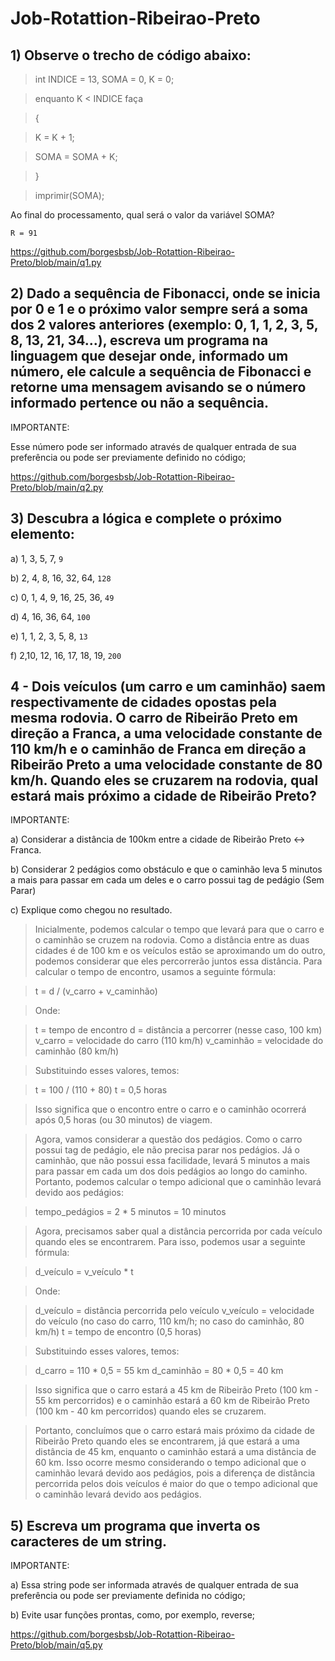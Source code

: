 # Job-Rotattion-Ribeirao-Preto

## 1) Observe o trecho de código abaixo:

> int INDICE = 13, SOMA = 0, K = 0;

> enquanto K < INDICE faça

> {

> K = K + 1;

> SOMA = SOMA + K;

> }

> imprimir(SOMA);

Ao final do processamento, qual será o valor da variável SOMA?

`R = 91`

https://github.com/borgesbsb/Job-Rotattion-Ribeirao-Preto/blob/main/q1.py




## 2) Dado a sequência de Fibonacci, onde se inicia por 0 e 1 e o próximo valor sempre será a soma dos 2 valores anteriores (exemplo: 0, 1, 1, 2, 3, 5, 8, 13, 21, 34...), escreva um programa na linguagem que desejar onde, informado um número, ele calcule a sequência de Fibonacci e retorne uma mensagem avisando se o número informado pertence ou não a sequência.

IMPORTANTE:

Esse número pode ser informado através de qualquer entrada de sua preferência ou pode ser previamente definido no código;

https://github.com/borgesbsb/Job-Rotattion-Ribeirao-Preto/blob/main/q2.py

## 3) Descubra a lógica e complete o próximo elemento:


a) 1, 3, 5, 7, `9`

b) 2, 4, 8, 16, 32, 64, `128`

c) 0, 1, 4, 9, 16, 25, 36, `49`

d) 4, 16, 36, 64, `100`

e) 1, 1, 2, 3, 5, 8, `13`

f) 2,10, 12, 16, 17, 18, 19, `200`



## 4 - Dois veículos (um carro e um caminhão) saem respectivamente de cidades opostas pela mesma rodovia. O carro de Ribeirão Preto em direção a Franca, a uma velocidade constante de 110 km/h e o caminhão de Franca em direção a Ribeirão Preto a uma velocidade constante de 80 km/h. Quando eles se cruzarem na rodovia, qual estará mais próximo a cidade de Ribeirão Preto?

IMPORTANTE:

a) Considerar a distância de 100km entre a cidade de Ribeirão Preto <-> Franca.

b) Considerar 2 pedágios como obstáculo e que o caminhão leva 5 minutos a mais para passar em cada um deles e o carro possui tag de pedágio (Sem Parar)

c) Explique como chegou no resultado.

>Inicialmente, podemos calcular o tempo que levará para que o carro e o caminhão se cruzem na rodovia. Como a distância entre as duas cidades é de 100 km e os veículos estão se aproximando um do outro, podemos considerar que eles percorrerão juntos essa distância. Para calcular o tempo de encontro, usamos a seguinte fórmula:

>t = d / (v_carro + v_caminhão)

>Onde:

>t = tempo de encontro
>d = distância a percorrer (nesse caso, 100 km)
>v_carro = velocidade do carro (110 km/h)
>v_caminhão = velocidade do caminhão (80 km/h)

>Substituindo esses valores, temos:

>t = 100 / (110 + 80)
>t = 0,5 horas

>Isso significa que o encontro entre o carro e o caminhão ocorrerá após 0,5 horas (ou 30 minutos) de viagem.

>Agora, vamos considerar a questão dos pedágios. Como o carro possui tag de pedágio, ele não precisa parar nos pedágios. Já o caminhão, que não possui essa facilidade, levará 5 minutos a mais para passar em cada um dos dois pedágios ao longo do caminho. Portanto, podemos calcular o tempo adicional que o caminhão levará devido aos pedágios:

>tempo_pedágios = 2 * 5 minutos = 10 minutos

>Agora, precisamos saber qual a distância percorrida por cada veículo quando eles se encontrarem. Para isso, podemos usar a seguinte fórmula:

>d_veículo = v_veículo * t

>Onde:

>d_veículo = distância percorrida pelo veículo
>v_veículo = velocidade do veículo (no caso do carro, 110 km/h; no caso do caminhão, 80 km/h)
>t = tempo de encontro (0,5 horas)

>Substituindo esses valores, temos:

>d_carro = 110 * 0,5 = 55 km
>d_caminhão = 80 * 0,5 = 40 km

>Isso significa que o carro estará a 45 km de Ribeirão Preto (100 km - 55 km percorridos) e o caminhão estará a 60 km de Ribeirão Preto (100 km - 40 km percorridos) quando eles se cruzarem.

>Portanto, concluímos que o carro estará mais próximo da cidade de Ribeirão Preto quando eles se encontrarem, já que estará a uma distância de 45 km, enquanto o caminhão estará a uma distância de 60 km. Isso ocorre mesmo considerando o tempo adicional que o caminhão levará devido aos pedágios, pois a diferença de distância percorrida pelos dois veículos é maior do que o tempo adicional que o caminhão levará devido aos pedágios.


## 5) Escreva um programa que inverta os caracteres de um string.

IMPORTANTE:

a) Essa string pode ser informada através de qualquer entrada de sua preferência ou pode ser previamente definida no código;

b) Evite usar funções prontas, como, por exemplo, reverse;

https://github.com/borgesbsb/Job-Rotattion-Ribeirao-Preto/blob/main/q5.py


